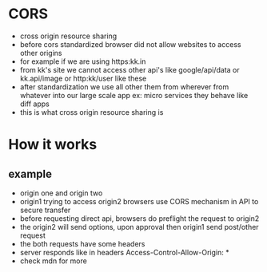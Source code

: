 # CORS
- cross origin resource sharing
- before cors standardized browser did not allow websites to access other origins 
- for example if we are using https:kk.in 
- from kk's site we cannot access other api's like google/api/data or kk.api/image or http:kk/user like these
- after standardization we use all other them from wherever from whatever into our large scale app ex: micro services they behave like diff apps
- this is what cross origin resource sharing is

# How it works 
## example
- origin one and origin two 
- origin1 trying to access origin2 browsers use CORS mechanism in API to secure transfer 
- before requesting direct api, browsers do preflight the request to origin2
- the origin2 will send options, upon approval then origin1 send post/other request
- the both requests have some headers 
- server responds like in headers Access-Control-Allow-Origin: *
- check mdn for more 